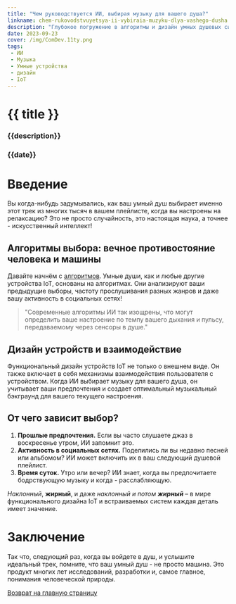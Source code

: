 ```yaml
---
title: "Чем руководствуется ИИ, выбирая музыку для вашего душа?"
linkname: chem-rukovodstvuyetsya-ii-vybiraia-muzyku-dlya-vashego-dusha
description: "Глубокое погружение в алгоритмы и дизайн умных душевых систем."
date: 2023-09-23
cover: /img/ComDev.11ty.png
tags: 
 - ИИ
 - Музыка
 - Умные устройства
 - дизайн
 - IoT
---
```


# {{ title }}
### {{description}}
### {{date}}

# Введение

Вы когда-нибудь задумывались, как ваш умный душ выбирает именно этот трек из многих тысяч в вашем плейлисте, когда вы настроены на релаксацию? Это не просто случайность, это настоящая наука, а точнее - искусственный интеллект!

## Алгоритмы выбора: вечное противостояние человека и машины

Давайте начнём с [алгоритмов](/). Умные души, как и любые другие устройства IoT, основаны на алгоритмах. Они анализируют ваши предыдущие выборы, частоту прослушивания разных жанров и даже вашу активность в социальных сетях!

> "Современные алгоритмы ИИ так изощрены, что могут определить ваше настроение по темпу вашего дыхания и пульсу, передаваемому через сенсоры в душе."

## Дизайн устройств и взаимодействие

Функциональный дизайн устройств IoT не только о внешнем виде. Он также включает в себя механизмы взаимодействия пользователя с устройством. Когда ИИ выбирает музыку для вашего душа, он учитывает ваши предпочтения и создает оптимальный музыкальный бэкграунд для вашего текущего настроения.

## От чего зависит выбор?

1. **Прошлые предпочтения.** Если вы часто слушаете джаз в воскресенье утром, ИИ запомнит это.
1. **Активность в социальных сетях.** Поделились ли вы недавно песней или альбомом? ИИ может включить их в ваш следующий душевой плейлист.
1. **Время суток.** Утро или вечер? ИИ знает, когда вы предпочитаете бодрствующую музыку и когда - расслабляющую.

*Наклонный*, **жирный**, и даже *наклонный и потом **жирный*** – в мире функционального дизайна IoT и встраиваемых систем каждая деталь имеет значение.

# Заключение

Так что, следующий раз, когда вы войдете в душ, и услышите идеальный трек, помните, что ваш умный душ - не просто машина. Это продукт многих лет исследований, разработки и, самое главное, понимания человеческой природы.

[Возврат на главную страницу](/)
